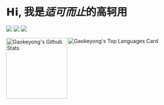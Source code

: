 # 𝗛𝗶, 我是*适可而止*的**高轲用**

[![](https://img.shields.io/badge/-gaokeyong%40outlook.com-blue?logo=microsoftoutlook&style=flat-square)](mailto:gaokeyong@outlook.com)
[![](https://img.shields.io/badge/-Gao%20Keyong's%20Blog-orangered?logo=internetexplorer&style=flat-square)](https://blog.gaokeyong.top/)
[![](https://img.shields.io/static/v1?label=PGP&message=D719A8DA5BC12356&color=blue&style=flat-square)](https://keys.openpgp.org/search?q=gaokeyong%40outlook.com)

<img align="left" height="165" src="https://github-readme-stats.vercel.app/api?username=gao-keyong&show_icons=true&locale=en" alt="Gaokeyong's Github Stats" />

<img align="center" src="https://github-readme-stats.vercel.app/api/top-langs?username=gao-keyong&show_icons=true&locale=en&layout=compact" alt="Gaokeyong's Top Languages Card" />

